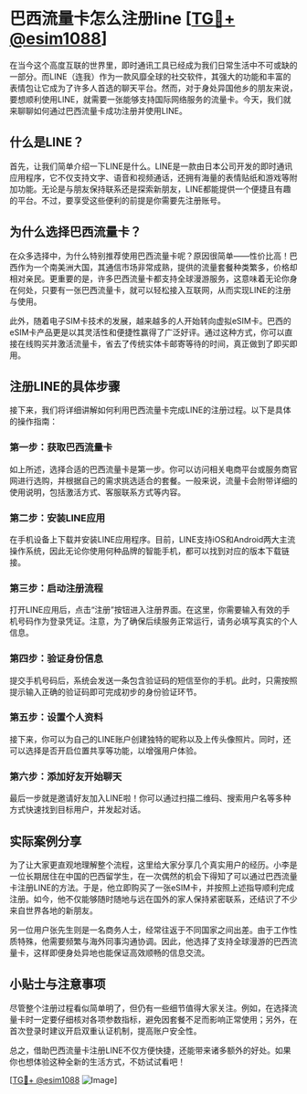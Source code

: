 # 巴西流量卡怎么注册line [[TG💪+ @esim1088](https://t.me/s/esim1088)]

在当今这个高度互联的世界里，即时通讯工具已经成为我们日常生活中不可或缺的一部分。而LINE（连我）作为一款风靡全球的社交软件，其强大的功能和丰富的表情包让它成为了许多人首选的聊天平台。然而，对于身处异国他乡的朋友来说，要想顺利使用LINE，就需要一张能够支持国际网络服务的流量卡。今天，我们就来聊聊如何通过巴西流量卡成功注册并使用LINE。

## 什么是LINE？

首先，让我们简单介绍一下LINE是什么。LINE是一款由日本公司开发的即时通讯应用程序，它不仅支持文字、语音和视频通话，还拥有海量的表情贴纸和游戏等附加功能。无论是与朋友保持联系还是探索新朋友，LINE都能提供一个便捷且有趣的平台。不过，要享受这些便利的前提是你需要先注册账号。

## 为什么选择巴西流量卡？

在众多选择中，为什么特别推荐使用巴西流量卡呢？原因很简单——性价比高！巴西作为一个南美洲大国，其通信市场非常成熟，提供的流量套餐种类繁多，价格却相对亲民。更重要的是，许多巴西流量卡都支持全球漫游服务，这意味着无论你身在何处，只要有一张巴西流量卡，就可以轻松接入互联网，从而实现LINE的注册与使用。

此外，随着电子SIM卡技术的发展，越来越多的人开始转向虚拟eSIM卡。巴西的eSIM卡产品更是以其灵活性和便捷性赢得了广泛好评。通过这种方式，你可以直接在线购买并激活流量卡，省去了传统实体卡邮寄等待的时间，真正做到了即买即用。

## 注册LINE的具体步骤

接下来，我们将详细讲解如何利用巴西流量卡完成LINE的注册过程。以下是具体的操作指南：

### 第一步：获取巴西流量卡

如上所述，选择合适的巴西流量卡是第一步。你可以访问相关电商平台或服务商官网进行选购，并根据自己的需求挑选适合的套餐。一般来说，流量卡会附带详细的使用说明，包括激活方式、客服联系方式等内容。

### 第二步：安装LINE应用

在手机设备上下载并安装LINE应用程序。目前，LINE支持iOS和Android两大主流操作系统，因此无论你使用何种品牌的智能手机，都可以找到对应的版本下载链接。

### 第三步：启动注册流程

打开LINE应用后，点击“注册”按钮进入注册界面。在这里，你需要输入有效的手机号码作为登录凭证。注意，为了确保后续服务正常运行，请务必填写真实的个人信息。

### 第四步：验证身份信息

提交手机号码后，系统会发送一条包含验证码的短信至你的手机。此时，只需按照提示输入正确的验证码即可完成初步的身份验证环节。

### 第五步：设置个人资料

接下来，你可以为自己的LINE账户创建独特的昵称以及上传头像照片。同时，还可以选择是否开启位置共享等功能，以增强用户体验。

### 第六步：添加好友开始聊天

最后一步就是邀请好友加入LINE啦！你可以通过扫描二维码、搜索用户名等多种方式快速找到目标用户，并发起对话。

## 实际案例分享

为了让大家更直观地理解整个流程，这里给大家分享几个真实用户的经历。小李是一位长期居住在中国的巴西留学生，在一次偶然的机会下得知了可以通过巴西流量卡注册LINE的方法。于是，他立即购买了一张eSIM卡，并按照上述指导顺利完成注册。如今，他不仅能够随时随地与远在国外的家人保持紧密联系，还结识了不少来自世界各地的新朋友。

另一位用户张先生则是一名商务人士，经常往返于不同国家之间出差。由于工作性质特殊，他需要频繁与海外同事沟通协调。因此，他选择了支持全球漫游的巴西流量卡，这样即便身处异地也能保证高效顺畅的信息交流。

## 小贴士与注意事项

尽管整个注册过程看似简单明了，但仍有一些细节值得大家关注。例如，在选择流量卡时一定要仔细核对各项参数指标，避免因套餐不足而影响正常使用；另外，在首次登录时建议开启双重认证机制，提高账户安全性。

总之，借助巴西流量卡注册LINE不仅方便快捷，还能带来诸多额外的好处。如果你也想体验这种全新的生活方式，不妨试试看吧！

[[TG💪+ @esim1088](https://t.me/s/esim1088) ![Image](https://i.postimg.cc/4NQfJmqS/Snipaste-2025-05-13-00-14-12.png)]